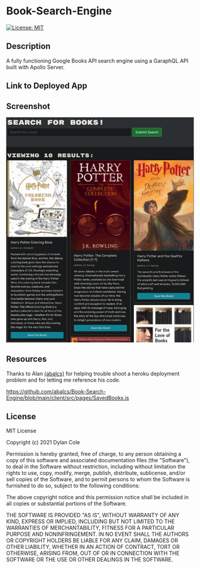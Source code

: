 # Book-Search-Engine

[![License: MIT](https://img.shields.io/badge/License-MIT-yellow.svg)](https://opensource.org/licenses/MIT)

## Description

A fully functioning Google Books API search engine using a GaraphQL API built with Apollo Server.

## Link to Deployed App

## Screenshot 

![Screenshot of the application](./assets/localhost_3000_.png)
## Resources

Thanks to Alan [(abalcs)](https://github.com/abalcs) for helping trouble shoot a heroku deployment problem and for letting me reference his code. 

https://github.com/abalcs/Book-Search-Engine/blob/main/client/src/pages/SavedBooks.js

## License

MIT License

Copyright (c) 2021 Dylan Cole

Permission is hereby granted, free of charge, to any person obtaining a copy
of this software and associated documentation files (the "Software"), to deal
in the Software without restriction, including without limitation the rights
to use, copy, modify, merge, publish, distribute, sublicense, and/or sell
copies of the Software, and to permit persons to whom the Software is
furnished to do so, subject to the following conditions:

The above copyright notice and this permission notice shall be included in all
copies or substantial portions of the Software.

THE SOFTWARE IS PROVIDED "AS IS", WITHOUT WARRANTY OF ANY KIND, EXPRESS OR
IMPLIED, INCLUDING BUT NOT LIMITED TO THE WARRANTIES OF MERCHANTABILITY,
FITNESS FOR A PARTICULAR PURPOSE AND NONINFRINGEMENT. IN NO EVENT SHALL THE
AUTHORS OR COPYRIGHT HOLDERS BE LIABLE FOR ANY CLAIM, DAMAGES OR OTHER
LIABILITY, WHETHER IN AN ACTION OF CONTRACT, TORT OR OTHERWISE, ARISING FROM,
OUT OF OR IN CONNECTION WITH THE SOFTWARE OR THE USE OR OTHER DEALINGS IN THE
SOFTWARE.